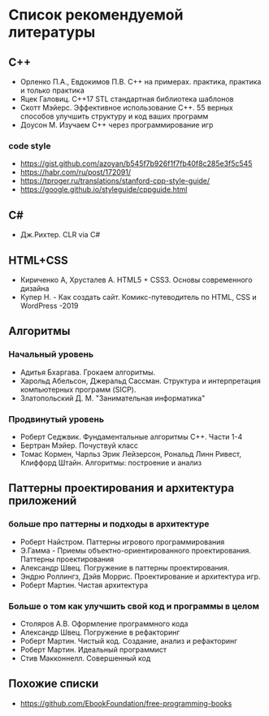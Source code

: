 # Список рекомендуемой литературы

## C++

- Орленко П.А., Евдокимов П.В. C++ на примерах. практика, практика и только практика
- Яцек Галовиц. C++17 STL стандартная библиотека шаблонов
- Скотт Мэйерс. Эффективное использование C++. 55 верных способов улучшить структуру и код ваших программ
- Доусон М. Изучаем C++ через программирование игр

### code style

- https://gist.github.com/azoyan/b545f7b926f1f7fb40f8c285e3f5c545
- https://habr.com/ru/post/172091/
- https://tproger.ru/translations/stanford-cpp-style-guide/
- https://google.github.io/styleguide/cppguide.html


## C#

- Дж.Рихтер. CLR via C#


## HTML+CSS

- Кириченко А, Хрусталев А. HTML5 + CSS3. Основы современного дизайна
- Купер Н. - Как создать сайт. Комикс-путеводитель по HTML, CSS и WordPress -2019


## Алгоритмы

### Начальный уровень
- Адитья Бхаргава. Грокаем алгоритмы.
- Харольд Абельсон, Джеральд Сассман. Структура и интерпретация компьютерных программ (SICP).
- Златопольский Д. М. "Занимательная информатика"

### Продвинутый уровень
- Роберт Седжвик. Фундаментальные алгоритмы C++. Части 1-4
- Бертран Мэйер. Почуствуй класс
- Томас Кормен, Чарльз Эрик Лейзерсон, Рональд Линн Ривест, Клиффорд Штайн. Алгоритмы: построение и анализ


## Паттерны проектирования и архитектура приложений

### больше про паттерны и подходы в архитектуре
- Роберт Найстром. Паттерны игрового программирования
- Э.Гамма - Приемы объектно-ориентированного проектирования. Паттерны проектирования
- Александр Швец. Погружение в паттерны проектирования.
- Эндрю Роллингз, Дэйв Моррис. Проектирование и архитектура игр.
- Роберт Мартин. Чистая архитектура

### Больше о том как улучшить свой код и программы в целом

- Столяров А.В. Оформление программного кода
- Александр Швец. Погружение в рефакторинг
- Роберт Мартин. Чистый код. Создание, анализ и рефакторинг
- Роберт Мартин. Идеальный программист
- Стив Макконнелл. Совершенный код


## Похожие списки

- https://github.com/EbookFoundation/free-programming-books
